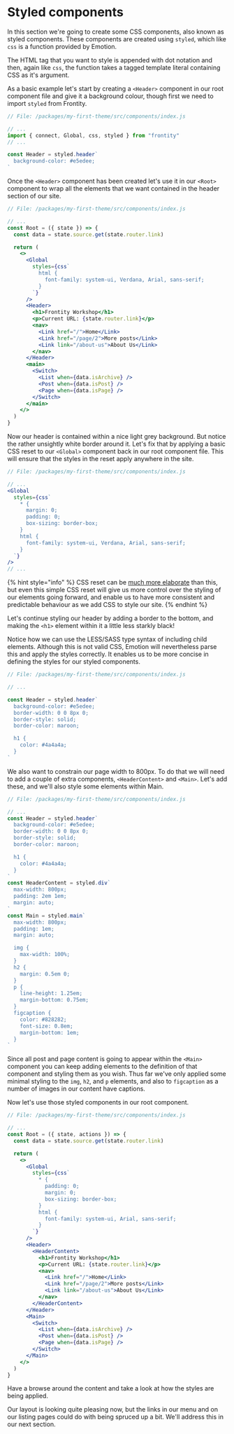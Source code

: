 # Styled components

In this section we're going to create some CSS components, also known as styled components. These components are created using `styled`, which like `css` is a function provided by Emotion.

The HTML tag that you want to style is appended with dot notation and then, again like `css`, the function takes a tagged template literal containing CSS as it's argument.

As a basic example let's start by creating a `<Header>` component in our root component file and give it a background colour, though first we need to import `styled` from Frontity.

```jsx
// File: /packages/my-first-theme/src/components/index.js

// ...
import { connect, Global, css, styled } from "frontity"
// ...

const Header = styled.header`
  background-color: #e5edee;
`
```

Once the `<Header>` component has been created let's use it in our `<Root>` component to wrap all the elements that we want contained in the header section of our site.

```jsx
// File: /packages/my-first-theme/src/components/index.js

// ...
const Root = ({ state }) => {
  const data = state.source.get(state.router.link)

  return (
    <>
      <Global
        styles={css`
          html {
            font-family: system-ui, Verdana, Arial, sans-serif;
          }
        `}
      />
      <Header>
        <h1>Frontity Workshop</h1>
        <p>Current URL: {state.router.link}</p>
        <nav>
          <Link href="/">Home</Link>
          <Link href="/page/2">More posts</Link>
          <Link link="/about-us">About Us</Link>
        </nav>
      </Header>
      <main>
        <Switch>
          <List when={data.isArchive} />
          <Post when={data.isPost} />
          <Page when={data.isPage} />
        </Switch>
      </main>
    </>
  )
}
```

Now our header is contained within a nice light grey background. But notice the rather unsightly white border around it. Let's fix that by applying a basic CSS reset to our `<Global>` component back in our root component file. This will ensure that the styles in the reset apply anywhere in the site.

```jsx
// File: /packages/my-first-theme/src/components/index.js

// ...
<Global
  styles={css`
    * {
      margin: 0;
      padding: 0;
      box-sizing: border-box;
    }
    html {
      font-family: system-ui, Verdana, Arial, sans-serif;
    }
  `}
/>
// ...
```

{% hint style="info" %}
CSS reset can be [much more elaborate](https://meyerweb.com/eric/tools/css/reset/) than this, but even this simple CSS reset will give us more control over the styling of our elements going forward, and enable us to have more consistent and predictable behaviour as we add CSS to style our site.
{% endhint %}

Let's continue styling our header by adding a border to the bottom, and making the `<h1>` element within it a little less starkly black!

Notice how we can use the LESS/SASS type syntax of including child elements. Although this is not valid CSS, Emotion will nevertheless parse this and apply the styles correctly. It enables us to be more concise in defining the styles for our styled components.

```jsx
// File: /packages/my-first-theme/src/components/index.js

// ...

const Header = styled.header`
  background-color: #e5edee;
  border-width: 0 0 8px 0;
  border-style: solid;
  border-color: maroon;

  h1 {
    color: #4a4a4a;
  }
`
```

We also want to constrain our page width to 800px. To do that we will need to add a couple of extra components, `<HeaderContent>` and `<Main>`. Let's add these, and we'll also style some elements within Main.

```jsx
// File: /packages/my-first-theme/src/components/index.js

// ...
const Header = styled.header`
  background-color: #e5edee;
  border-width: 0 0 8px 0;
  border-style: solid;
  border-color: maroon;

  h1 {
    color: #4a4a4a;
  }
`
const HeaderContent = styled.div`
  max-width: 800px;
  padding: 2em 1em;
  margin: auto;
`
const Main = styled.main`
  max-width: 800px;
  padding: 1em;
  margin: auto;

  img {
    max-width: 100%;
  }
  h2 {
    margin: 0.5em 0;
  }
  p {
    line-height: 1.25em;
    margin-bottom: 0.75em;
  }
  figcaption {
    color: #828282;
    font-size: 0.8em;
    margin-bottom: 1em;
  }
`
```

Since all post and page content is going to appear within the `<Main>` component you can keep adding elements to the definition of that component and styling them as you wish. Thus far we've only applied some minimal styling to the `img`, `h2`, and `p` elements, and also to `figcaption` as a number of images in our content have captions.

Now let's use those styled components in our root component.

```jsx
// File: /packages/my-first-theme/src/components/index.js

// ...
const Root = ({ state, actions }) => {
  const data = state.source.get(state.router.link)

  return (
    <>
      <Global
        styles={css`
          * {
            padding: 0;
            margin: 0;
            box-sizing: border-box;
          }
          html {
            font-family: system-ui, Arial, sans-serif;
          }
        `}
      />
      <Header>
        <HeaderContent>
          <h1>Frontity Workshop</h1>
          <p>Current URL: {state.router.link}</p>
          <nav>
            <Link href="/">Home</Link>
            <Link href="/page/2">More posts</Link>
            <Link link="/about-us">About Us</Link>
          </nav>
        </HeaderContent>
      </Header>
      <Main>
        <Switch>
          <List when={data.isArchive} />
          <Post when={data.isPost} />
          <Page when={data.isPage} />
        </Switch>
      </Main>
    </>
  )
}
```

Have a browse around the content and take a look at how the styles are being applied.

Our layout is looking quite pleasing now, but the links in our menu and on our listing pages could do with being spruced up a bit. We'll address this in our next section.
